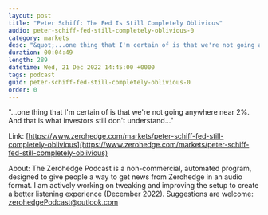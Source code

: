 ```yaml
---
layout: post
title: "Peter Schiff: The Fed Is Still Completely Oblivious"
audio: peter-schiff-fed-still-completely-oblivious-0
category: markets
desc: "&quot;...one thing that I'm certain of is that we're not going anywhere near 2%. And that is what investors still don't understand...&quot;"
duration: 00:04:49
length: 289
datetime: Wed, 21 Dec 2022 14:45:00 +0000
tags: podcast
guid: peter-schiff-fed-still-completely-oblivious-0
order: 0
---
```

&quot;...one thing that I'm certain of is that we're not going anywhere near 2%. And that is what investors still don't understand...&quot;

Link: [https://www.zerohedge.com/markets/peter-schiff-fed-still-completely-oblivious](https://www.zerohedge.com/markets/peter-schiff-fed-still-completely-oblivious)

About: The Zerohedge Podcast is a non-commercial, automated program, designed to give people a way to get news from Zerohedge in an audio format.  I am actively working on tweaking and improving the setup to create a better listening experience (December 2022).  Suggestions are welcome: [zerohedgePodcast@outlook.com](mailto:zerohedgePodcast@outlook.com)
